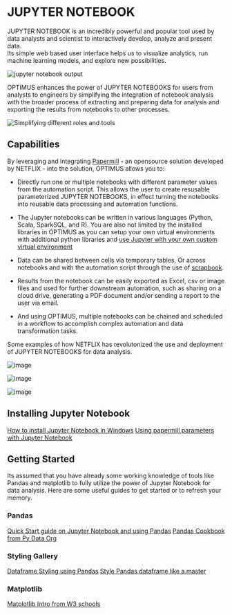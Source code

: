 # JUPYTER NOTEBOOK
JUPYTER NOTEBOOK is an incredibly powerful and popular tool used by data analysts and scientist to interactively develop, analyze and present data.  
Its simple web based user interface helps us to visualize analytics, run machine learning models, and explore new possibilities.

![jupyter notebook output](https://user-images.githubusercontent.com/115925194/210252820-21ec1123-b7f2-4e40-9189-6c574a29ab13.png)

OPTIMUS enhances the power of JUPYTER NOTEBOOKS for users from analysts to engineers by simplifying the integration of notebook analysis with the broader process of extracting and preparing data for analysis and exporting the results from notebooks to other processes.

![Simplifying different roles and tools](https://user-images.githubusercontent.com/115925194/210252907-a826fae2-7671-43a2-ac48-3c894086e432.png)


## Capabilities
By leveraging and integrating [Papermill](https://www.wrighters.io/parameters-jupyter-notebooks-with-papermill/) - an opensource solution developed by NETFLIX - into the solution, OPTIMUS allows you to:
- Directly run one or multiple notebooks with different parameter values from the automation script.  This allows the user to create resusable parameterized JUPYTER NOTEBOOKS, in effect turning the notebooks into reusable data processing and automation functions.
- The Jupyter notebooks can be written in various languages (Python, Scala, SparkSQL, and R).  You are also not limited by the installed libraries in OPTIMUS as you can setup your own virtual environments with additional python libraries and [use Jupyter with your own custom virtual environment](https://towardsdatascience.com/creating-and-using-virtual-environment-on-jupyter-notebook-with-python-db3f5afdd56a)

- Data can be shared between cells via temporary tables.  Or across notebooks and with the automation script through the use of [scrapbook](https://www.wrighters.io/building-jupyter-notebook-workflows-with-scrapbook/).
- Results from the notebook can be easily exported as Excel, csv or image files and used for further downstream automation, such as sharing on a cloud drive, generating a PDF document and/or sending a report to the user via email.
- And using OPTIMUS, multiple notebooks can be chained and scheduled in a workflow to accomplish complex automation and data transformation tasks.

Some examples of how NETFLIX has revolutonized the use and deployment of JUPYTER NOTEBOOKS for data analysis.


![image](https://user-images.githubusercontent.com/115925194/210252972-e67222ef-faaf-4160-acb3-f5d48b2bf4aa.png)


![image](https://user-images.githubusercontent.com/115925194/210252959-91eb22dc-9add-4fa4-a4ee-9b3057e9b68a.png)


![image](https://user-images.githubusercontent.com/115925194/210252919-7cf97006-401a-44a0-aece-1de983972a23.png)


## Installing Jupyter Notebook
[How to install Jupyter Notebook in Windows](https://www.geeksforgeeks.org/how-to-install-jupyter-notebook-in-windows/) 
[Using papermill parameters with Jupyter Notebook](https://papermill.readthedocs.io/en/latest/usage-parameterize.html) 

## Getting Started
Its assumed that you have already some working knowledge of tools like Pandas and matplotlib to fully utilize the power of Jupyter Notebook for data analysis.
Here are some useful guides to get started or to refresh your memory.

### Pandas
[Quick Start guide on Jupyter Notebook and using Pandas](https://github.com/jvns/pandas-cookbook)
[Pandas Cookbook from Py Data Org](https://pandas.pydata.org/docs/user_guide/cookbook.html)

### Styling Gallery
[Dataframe Styling using Pandas](https://mode.com/example-gallery/python_dataframe_styling/)
[Style Pandas dataframe like a master](https://towardsdatascience.com/style-pandas-dataframe-like-a-master-6b02bf6468b0)


### Matplotlib
[Matplotlib Intro from W3 schools](https://www.w3schools.com/python/matplotlib_intro.asp)
